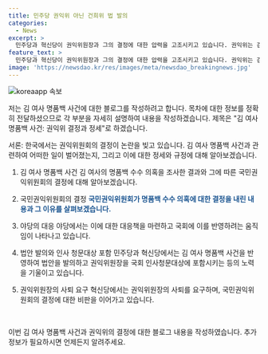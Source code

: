 ```yaml
---
title: 민주당 권익위 아닌 건희위 법 발의
categories:
  - News
excerpt: >
  민주당과 혁신당이 권익위원장과 그의 결정에 대한 압력을 고조시키고 있습니다. 권익위는 김 여사의 명품백 수수 의혹을 조사했지만, 청탁금지법에 대통령 배우자 제재 규정이 없어 사건을 종결했습니다. 이에 야당은 권익위원장의 사퇴와 김 여사의 고발을 촉구하고 국회에 권익위원장에 대한 인사청문회를 요구하며 대응하고 있습니다. 각 정당은 권익위 결정에 대한 비판과 대응책을 내세우고 있습니다.
feature_text: >
  민주당과 혁신당이 권익위원장과 그의 결정에 대한 압력을 고조시키고 있습니다. 권익위는 김 여사의 명품백 수수 의혹을 조사했지만, 청탁금지법에 대통령 배우자 제재 규정이 없어 사건을 종결했습니다. 이에 야당은 권익위원장의 사퇴와 김 여사의 고발을 촉구하고 국회에 권익위원장에 대한 인사청문회를 요구하며 대응하고 있습니다. 각 정당은 권익위 결정에 대한 비판과 대응책을 내세우고 있습니다.
image: 'https://newsdao.kr/res/images/meta/newsdao_breakingnews.jpg'
---
```


<p><img src="https://newsdao.kr/res/images/meta/newsdao_breakingnews.jpg" alt="koreaapp 속보" /></p>

<p>저는 김 여사 명품백 사건에 대한 블로그를 작성하려고 합니다. 목차에 대한 정보를 정확히 전달하셨으므로 각 부분을 자세히 설명하여 내용을 작성하겠습니다. 제목은 "김 여사 명품백 사건: 권익위 결정과 정세"로 하겠습니다.</p>

<p>서론:
한국에서는 권익위원회의 결정이 논란을 빚고 있습니다. 김 여사 명품백 사건과 관련하여 어떠한 일이 벌어졌는지, 그리고 이에 대한 정세와 규정에 대해 알아보겠습니다.</p>

<ol>
<li><p>김 여사 명품백 사건
김 여사의 명품백 수수 의혹을 조사한 결과와 그에 따른 국민권익위원회의 결정에 대해 알아보겠습니다.</p></li>
<li><p>국민권익위원회의 결정
<b><span style="color: #1a5490;">국민권익위원회가 명품백 수수 의혹에 대한 결정을 내린 내용과 그 이유를 살펴보겠습니다.</span></b></p></li>
<li><p>야당의 대응
야당에서는 이에 대한 대응책을 마련하고 국회에 이를 반영하려는 움직임이 나타나고 있습니다.</p></li>
<li><p>법안 발의와 인사 청문대상 포함
민주당과 혁신당에서는 김 여사 명품백 사건을 반영하여 법안을 발의하고 권익위원장을 국회 인사청문대상에 포함시키는 등의 노력을 기울이고 있습니다.</p></li>
<li><p>권익위원장의 사퇴 요구
혁신당에서는 권익위원장의 사퇴를 요구하며, 국민권익위원회의 결정에 대한 비판을 이어가고 있습니다.</p></li>
</ol>

<p data-ke-size="size16">&nbsp;</p>

<p>이번 김 여사 명품백 사건과 권익위의 결정에 대한 블로그 내용을 작성하였습니다. 추가 정보가 필요하시면 언제든지 알려주세요.</p>

